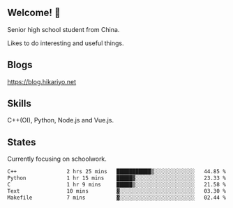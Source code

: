 ## Welcome! 👋

Senior high school student from China.

Likes to do interesting and useful things.

## Blogs

https://blog.hikariyo.net

## Skills

C++(OI), Python, Node.js and Vue.js.

## States

Currently focusing on schoolwork.

<!--START_SECTION:waka-->

```txt
C++                2 hrs 25 mins   ███████████▒░░░░░░░░░░░░░   44.85 %
Python             1 hr 15 mins    █████▓░░░░░░░░░░░░░░░░░░░   23.33 %
C                  1 hr 9 mins     █████▒░░░░░░░░░░░░░░░░░░░   21.58 %
Text               10 mins         ▓░░░░░░░░░░░░░░░░░░░░░░░░   03.30 %
Makefile           7 mins          ▓░░░░░░░░░░░░░░░░░░░░░░░░   02.44 %
```

<!--END_SECTION:waka-->

